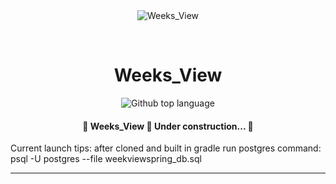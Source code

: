 <div align="center" id="top"> 
  <img src="./.github/app.gif" alt="Weeks_View" />

  &#xa0;

  <!-- <a href="https://weeks_view.netlify.app">Demo</a> -->
</div>

<h1 align="center">Weeks_View</h1>

<p align="center">
  <img alt="Github top language" src="https://img.shields.io/github/languages/top/Mark-The-Dev/Weekly-Views-Spring?color=56BEB8">
<!--
  <img alt="Github language count" src="https://img.shields.io/github/languages/count/{{YOUR_GITHUB_USERNAME}}/weeks_view?color=56BEB8">

  <img alt="Repository size" src="https://img.shields.io/github/repo-size/{{YOUR_GITHUB_USERNAME}}/weeks_view?color=56BEB8">

  <img alt="License" src="https://img.shields.io/github/license/{{YOUR_GITHUB_USERNAME}}/weeks_view?color=56BEB8">
-->
  <!-- <img alt="Github issues" src="https://img.shields.io/github/issues/{{YOUR_GITHUB_USERNAME}}/weeks_view?color=56BEB8" /> -->

  <!-- <img alt="Github forks" src="https://img.shields.io/github/forks/{{YOUR_GITHUB_USERNAME}}/weeks_view?color=56BEB8" /> -->

  <!-- <img alt="Github stars" src="https://img.shields.io/github/stars/{{YOUR_GITHUB_USERNAME}}/weeks_view?color=56BEB8" /> -->
</p>

<!-- Status -->

 <h4 align="center"> 
	🚧  Weeks_View 🚀 Under construction...  🚧
</h4> 

Current launch tips:
after cloned and built in gradle run postgres command:
psql -U postgres --file weekviewspring_db.sql

<hr>
<!--
<p align="center">
  <a href="#dart-about">About</a> &#xa0; | &#xa0; 
  <a href="#sparkles-features">Features</a> &#xa0; | &#xa0;
  <a href="#rocket-technologies">Technologies</a> &#xa0; | &#xa0;
  <a href="#white_check_mark-requirements">Requirements</a> &#xa0; | &#xa0;
  <a href="#checkered_flag-starting">Starting</a> &#xa0; | &#xa0;
  <a href="#memo-license">License</a> &#xa0; | &#xa0;
  <a href="https://github.com/{{YOUR_GITHUB_USERNAME}}" target="_blank">Author</a>
</p>

<br>

## :dart: About ##

Describe your project

## :sparkles: Features ##

:heavy_check_mark: Feature 1;\
:heavy_check_mark: Feature 2;\
:heavy_check_mark: Feature 3;

## :rocket: Technologies ##

The following tools were used in this project:

- [Expo](https://expo.io/)
- [Node.js](https://nodejs.org/en/)
- [React](https://pt-br.reactjs.org/)
- [React Native](https://reactnative.dev/)
- [TypeScript](https://www.typescriptlang.org/)

## :white_check_mark: Requirements ##

Before starting :checkered_flag:, you need to have [Git](https://git-scm.com) and [Node](https://nodejs.org/en/) installed.

## :checkered_flag: Starting ##

```bash
# Clone this project
$ git clone https://github.com/{{YOUR_GITHUB_USERNAME}}/weeks_view

# Access
$ cd weeks_view

# Install dependencies
$ yarn

# Run the project
$ yarn start

# The server will initialize in the <http://localhost:3000>
```

## :memo: License ##

This project is under license from MIT. For more details, see the [LICENSE](LICENSE.md) file.


Made with :heart: by <a href="https://github.com/{{YOUR_GITHUB_USERNAME}}" target="_blank">{{YOUR_NAME}}</a>

&#xa0;

<a href="#top">Back to top</a>
->